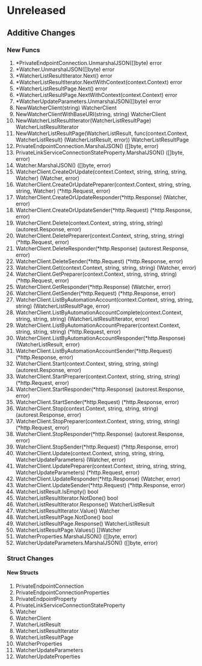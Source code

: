 # Unreleased

## Additive Changes

### New Funcs

1. *PrivateEndpointConnection.UnmarshalJSON([]byte) error
1. *Watcher.UnmarshalJSON([]byte) error
1. *WatcherListResultIterator.Next() error
1. *WatcherListResultIterator.NextWithContext(context.Context) error
1. *WatcherListResultPage.Next() error
1. *WatcherListResultPage.NextWithContext(context.Context) error
1. *WatcherUpdateParameters.UnmarshalJSON([]byte) error
1. NewWatcherClient(string) WatcherClient
1. NewWatcherClientWithBaseURI(string, string) WatcherClient
1. NewWatcherListResultIterator(WatcherListResultPage) WatcherListResultIterator
1. NewWatcherListResultPage(WatcherListResult, func(context.Context, WatcherListResult) (WatcherListResult, error)) WatcherListResultPage
1. PrivateEndpointConnection.MarshalJSON() ([]byte, error)
1. PrivateLinkServiceConnectionStateProperty.MarshalJSON() ([]byte, error)
1. Watcher.MarshalJSON() ([]byte, error)
1. WatcherClient.CreateOrUpdate(context.Context, string, string, string, Watcher) (Watcher, error)
1. WatcherClient.CreateOrUpdatePreparer(context.Context, string, string, string, Watcher) (*http.Request, error)
1. WatcherClient.CreateOrUpdateResponder(*http.Response) (Watcher, error)
1. WatcherClient.CreateOrUpdateSender(*http.Request) (*http.Response, error)
1. WatcherClient.Delete(context.Context, string, string, string) (autorest.Response, error)
1. WatcherClient.DeletePreparer(context.Context, string, string, string) (*http.Request, error)
1. WatcherClient.DeleteResponder(*http.Response) (autorest.Response, error)
1. WatcherClient.DeleteSender(*http.Request) (*http.Response, error)
1. WatcherClient.Get(context.Context, string, string, string) (Watcher, error)
1. WatcherClient.GetPreparer(context.Context, string, string, string) (*http.Request, error)
1. WatcherClient.GetResponder(*http.Response) (Watcher, error)
1. WatcherClient.GetSender(*http.Request) (*http.Response, error)
1. WatcherClient.ListByAutomationAccount(context.Context, string, string, string) (WatcherListResultPage, error)
1. WatcherClient.ListByAutomationAccountComplete(context.Context, string, string, string) (WatcherListResultIterator, error)
1. WatcherClient.ListByAutomationAccountPreparer(context.Context, string, string, string) (*http.Request, error)
1. WatcherClient.ListByAutomationAccountResponder(*http.Response) (WatcherListResult, error)
1. WatcherClient.ListByAutomationAccountSender(*http.Request) (*http.Response, error)
1. WatcherClient.Start(context.Context, string, string, string) (autorest.Response, error)
1. WatcherClient.StartPreparer(context.Context, string, string, string) (*http.Request, error)
1. WatcherClient.StartResponder(*http.Response) (autorest.Response, error)
1. WatcherClient.StartSender(*http.Request) (*http.Response, error)
1. WatcherClient.Stop(context.Context, string, string, string) (autorest.Response, error)
1. WatcherClient.StopPreparer(context.Context, string, string, string) (*http.Request, error)
1. WatcherClient.StopResponder(*http.Response) (autorest.Response, error)
1. WatcherClient.StopSender(*http.Request) (*http.Response, error)
1. WatcherClient.Update(context.Context, string, string, string, WatcherUpdateParameters) (Watcher, error)
1. WatcherClient.UpdatePreparer(context.Context, string, string, string, WatcherUpdateParameters) (*http.Request, error)
1. WatcherClient.UpdateResponder(*http.Response) (Watcher, error)
1. WatcherClient.UpdateSender(*http.Request) (*http.Response, error)
1. WatcherListResult.IsEmpty() bool
1. WatcherListResultIterator.NotDone() bool
1. WatcherListResultIterator.Response() WatcherListResult
1. WatcherListResultIterator.Value() Watcher
1. WatcherListResultPage.NotDone() bool
1. WatcherListResultPage.Response() WatcherListResult
1. WatcherListResultPage.Values() []Watcher
1. WatcherProperties.MarshalJSON() ([]byte, error)
1. WatcherUpdateParameters.MarshalJSON() ([]byte, error)

### Struct Changes

#### New Structs

1. PrivateEndpointConnection
1. PrivateEndpointConnectionProperties
1. PrivateEndpointProperty
1. PrivateLinkServiceConnectionStateProperty
1. Watcher
1. WatcherClient
1. WatcherListResult
1. WatcherListResultIterator
1. WatcherListResultPage
1. WatcherProperties
1. WatcherUpdateParameters
1. WatcherUpdateProperties
